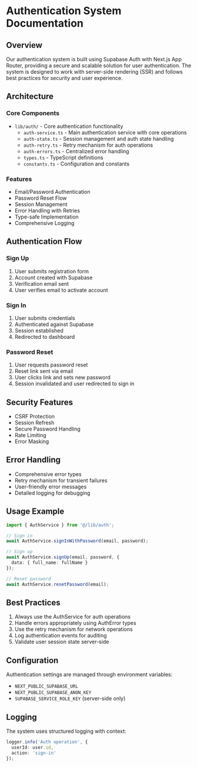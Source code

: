 # Authentication System Documentation

## Overview

Our authentication system is built using Supabase Auth with Next.js App Router, providing a secure and scalable solution for user authentication. The system is designed to work with server-side rendering (SSR) and follows best practices for security and user experience.

## Architecture

### Core Components

- `lib/auth/` - Core authentication functionality
  - `auth-service.ts` - Main authentication service with core operations
  - `auth-state.ts` - Session management and auth state handling
  - `auth-retry.ts` - Retry mechanism for auth operations
  - `auth-errors.ts` - Centralized error handling
  - `types.ts` - TypeScript definitions
  - `constants.ts` - Configuration and constants

### Features

- Email/Password Authentication
- Password Reset Flow
- Session Management
- Error Handling with Retries
- Type-safe Implementation
- Comprehensive Logging

## Authentication Flow

### Sign Up

1. User submits registration form
2. Account created with Supabase
3. Verification email sent
4. User verifies email to activate account

### Sign In

1. User submits credentials
2. Authenticated against Supabase
3. Session established
4. Redirected to dashboard

### Password Reset

1. User requests password reset
2. Reset link sent via email
3. User clicks link and sets new password
4. Session invalidated and user redirected to sign in

## Security Features

- CSRF Protection
- Session Refresh
- Secure Password Handling
- Rate Limiting
- Error Masking

## Error Handling

- Comprehensive error types
- Retry mechanism for transient failures
- User-friendly error messages
- Detailed logging for debugging

## Usage Example

```typescript
import { AuthService } from '@/lib/auth';

// Sign in
await AuthService.signInWithPassword(email, password);

// Sign up
await AuthService.signUp(email, password, {
  data: { full_name: fullName }
});

// Reset password
await AuthService.resetPassword(email);
```

## Best Practices

1. Always use the AuthService for auth operations
2. Handle errors appropriately using AuthError types
3. Use the retry mechanism for network operations
4. Log authentication events for auditing
5. Validate user session state server-side

## Configuration

Authentication settings are managed through environment variables:

- `NEXT_PUBLIC_SUPABASE_URL`
- `NEXT_PUBLIC_SUPABASE_ANON_KEY`
- `SUPABASE_SERVICE_ROLE_KEY` (server-side only)

## Logging

The system uses structured logging with context:

```typescript
logger.info('Auth operation', { 
  userId: user.id,
  action: 'sign-in'
});
```
